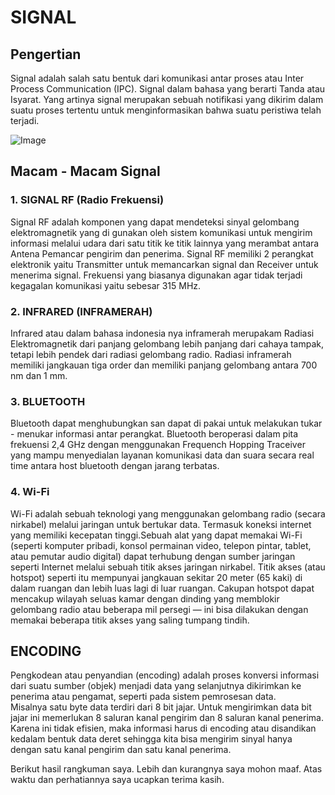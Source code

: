 # SIGNAL

## Pengertian
  Signal adalah salah satu bentuk dari komunikasi antar proses atau Inter Process Communication (IPC).
Signal dalam bahasa yang berarti Tanda atau Isyarat. Yang artinya signal merupakan sebuah notifikasi yang
dikirim dalam suatu proses tertentu untuk menginformasikan bahwa suatu peristiwa
telah terjadi.

![Image](images(9).jpeg)

## Macam - Macam Signal
### 1. SIGNAL RF (Radio Frekuensi)
   Signal RF adalah komponen yang dapat mendeteksi sinyal gelombang elektromagnetik yang di gunakan oleh
sistem komunikasi untuk mengirim informasi melalui udara dari satu titik ke titik lainnya yang merambat
antara Antena Pemancar pengirim dan penerima. Signal RF memiliki 2 perangkat elektronik yaitu Transmitter 
untuk memancarkan signal dan Receiver untuk menerima signal. Frekuensi yang biasanya digunakan agar tidak
terjadi kegagalan komunikasi yaitu sebesar 315 MHz.

### 2. INFRARED (INFRAMERAH)
   Infrared atau dalam bahasa indonesia nya inframerah merupakam Radiasi Elektromagnetik dari panjang
gelombang lebih panjang dari cahaya tampak, tetapi lebih pendek dari radiasi gelombang radio. Radiasi
inframerah memiliki jangkauan tiga order dan memiliki panjang gelombang antara 700 nm dan 1 mm.

### 3. BLUETOOTH
   Bluetooth dapat menghubungkan san dapat di pakai untuk melakukan tukar - menukar informasi antar perangkat.
Bluetooth beroperasi dalam pita frekuensi 2,4 GHz dengan menggunakan Frequench Hopping Traceiver yang mampu
menyedialan layanan komunikasi data dan suara secara real time antara host bluetooth dengan jarang terbatas.

### 4. Wi-Fi
   Wi-Fi adalah sebuah teknologi yang menggunakan gelombang radio (secara nirkabel) melalui jaringan untuk
bertukar data. Termasuk koneksi internet yang memiliki kecepatan tinggi.Sebuah alat yang dapat memakai Wi-Fi
(seperti komputer pribadi, konsol permainan video, telepon pintar, tablet, atau pemutar audio digital) dapat
terhubung dengan sumber jaringan seperti Internet melalui sebuah titik akses jaringan nirkabel. Titik akses
(atau hotspot) seperti itu mempunyai jangkauan sekitar 20 meter (65 kaki) di dalam ruangan dan lebih luas 
lagi di luar ruangan. Cakupan hotspot dapat mencakup wilayah seluas kamar dengan dinding yang memblokir 
gelombang radio atau beberapa mil persegi — ini bisa dilakukan dengan memakai beberapa titik akses yang saling 
tumpang tindih.

## ENCODING  
   Pengkodean atau penyandian (encoding) adalah proses konversi informasi dari suatu sumber (objek) menjadi
data yang selanjutnya dikirimkan ke penerima atau pengamat, seperti pada sistem pemrosesan data.     
   Misalnya satu byte data terdiri dari 8 bit jajar. Untuk mengirimkan data bit jajar ini memerlukan 8 saluran 
kanal pengirim dan 8 saluran kanal penerima. Karena ini tidak efisien, maka informasi harus di encoding atau 
disandikan kedalam bentuk data deret sehingga kita bisa mengirim sinyal hanya dengan satu kanal pengirim dan
satu kanal penerima. 


Berikut hasil rangkuman saya. Lebih dan kurangnya saya mohon maaf. Atas waktu dan perhatiannya saya ucapkan terima kasih.


